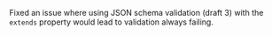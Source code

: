 Fixed an issue where using JSON schema validation (draft 3) with the `extends` property would lead to validation always failing.
